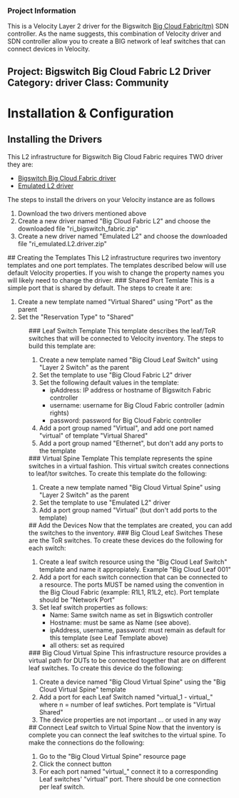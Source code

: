 ### Project Information
This is a Velocity Layer 2 driver for the Bigswitch <a href="https://www.bigswitch.com/products/big-cloud-fabric">Big Cloud Fabric(tm)</a> SDN controller. As the name suggests, this combination of Velocity driver and SDN controller allow you to create a BIG network of leaf switches that can connect devices in Velocity.

Project: Bigswitch Big Cloud Fabric L2 Driver
Category: driver
Class: Community
 ----
# Installation & Configuration
## Installing the Drivers
This L2 infrastructure for Bigswitch Big Cloud Fabric requires TWO driver they are:
<ul>
  <li><a href="https://developer.spirent.com/zips/velocity/ri_bigswitch_fabric.zip"> Bigswitch Big Cloud Fabric driver</a></li>
  <li><a href="https://developer.spirent.com/zips/velocity/ri_emulated.L2.driver.zip"> Emulated L2 driver</a></li>
</ul>
The steps to install the drivers on your Velocity instance are as follows
<ol>
  <li>Download the two drivers mentioned above</li>
  <li>Create a new driver named "Big Cloud Fabric L2" and choose the downloaded file "ri_bigswitch_fabric.zip"</li>
  <li>Create a new driver named "Emulated L2" and choose the downloaded file "ri_emulated.L2.driver.zip"</li>
</ol>
## Creating the Templates
This L2 infrastructure requrires two inventory templates and one port templates. The templates described below will use default Velocity properties. If you wish to change the property names you will likely need to change the driver. 
### Shared Port Temlate
This is a simple port that is shared by default. The steps to create it are:
<ol>
  <li>Create a new template named "Virtual Shared" using "Port" as the parent</li>
  <li>Set the "Reservation Type" to "Shared"</li>
<ol>
### Leaf Switch Template
This template describes the leaf/ToR switches that will be connected to Velocity inventory. The steps to build this template are:
<ol>
  <li>Create a new template named "Big Cloud Leaf Switch" using "Layer 2 Switch" as the parent</li>
  <li>Set the template to use "Big Cloud Fabric L2" driver</li>
  <li>Set the following default values in the template:
     <ul>
       <li>ipAddress: IP address or hostname of Bigswitch Fabric controller</li>
       <li>username: username for Big Cloud Fabric controller (admin rights)</li>
       <li>password: password for Big Cloud Fabric controller</li>
    </ul>  
  </li>
  <li>Add a port group named "Virtual", and add one port named "virtual" of template "Virtual Shared"</li>
  <li>Add a port group named "Ethernet", but don't add any ports to the template</li>
</ol>
### Virtual Spine Template
This template represents the spine switches in a virtual fashion. This virtual switch creates connections to leaf/tor switches. To create this template do the following:
<ol>
  <li>Create a new template named "Big Cloud Virtual Spine" using "Layer 2 Switch" as the parent</li>
  <li>Set the template to use "Emulated L2" driver</li>
  <li>Add a port group named "Virtual" (but don't add ports to the template)</li>
</ol>
## Add the Devices
Now that the templates are created, you can add the switches to the inventory.
### Big Cloud Leaf Switches
These are the ToR switches. To create these devices do the following for each switch:
<ol>
  <li>Create a leaf switch resource using the "Big Cloud Leaf Switch" template and name it appropiately. Example "Big Cloud Leaf 001"</li>
  <li>Add a port for each switch connection that can be connected to a resource. The ports MUST be named using the convention in the Big Cloud Fabric (example: R1L1, R1L2, etc).  Port template should be "Network Port"</li>
  <li>Set leaf switch properties as follows:
     <ul>
        <li>Name: Same switch name as set in Bigswtich controller</li>
        <li>Hostname: must be same as Name (see above).</li>
        <li>ipAddress, username, password: must remain as default for this template (see Leaf Template above)</li>
        <li>all others: set as required</li>                
    </ul>  
</ol>
### Big Cloud Virtual Spine
This infrastructure resource provides a virtual path for DUTs to be connected together that are on different leaf switches. To create this device do the following:
<ol>
  <li>Create a device named "Big Cloud Virtual Spine" using the "Big Cloud Virtual Spine" template</li>
  <li>Add a port for each Leaf Switch named "virtual_1 - virtual_<n>" where n = number of leaf swtiches. Port template is "Virtual Shared"</li>
  <li>The device properties are not important ... or used in any way</li>
</ol>
## Connect Leaf switch to Virtual Spine
Now that the inventory is complete you can connect the leaf switches to the virtual spine. To make the connections do the following:
<ol>
  <li>Go to the "Big Cloud Virtual Spine" resource page</li>
  <li>Click the connect button</li>
  <li>For each port named "virtual_<n>" connect it to a corresponding Leaf switches' "virtual" port. There should be one connection per leaf switch.</li>
</ol>